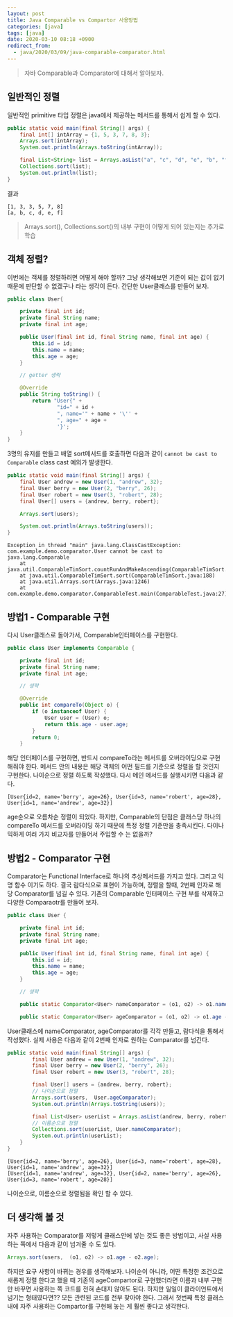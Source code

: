 ```yaml
---
layout: post
title: Java Comparable vs Compartor 사용방법
categories: [java]
tags: [java]
date: 2020-03-10 08:18 +0900
redirect_from:
  - java/2020/03/09/java-comparable-comparator.html
---
```


> 자바 Comparable과 Comparator에 대해서 알아보자.

## 일반적인 정렬

일반적인 primitive 타입 정렬은 java에서 제공하는 메서드를 통해서 쉽게 할 수 있다.

```java
public static void main(final String[] args) {
    final int[] intArray = {1, 5, 3, 7, 8, 3};
    Arrays.sort(intArray);
    System.out.println(Arrays.toString(intArray));

    final List<String> list = Arrays.asList("a", "c", "d", "e", "b", "f");
    Collections.sort(list);
    System.out.println(list);
}
```

결과

```shell
[1, 3, 3, 5, 7, 8]
[a, b, c, d, e, f]
```

> Arrays.sort(), Collections.sort()의 내부 구현이 어떻게 되어 있는지는 추가로 학습

## 객체 정렬?

이번에는 객체를 정렬하려면 어떻게 해야 할까? 그냥 생각해보면 기준이 되는 값이 없기 때문에 판단할 수 없겠구나 라는 생각이 든다.
간단한 User클래스를 만들어 보자.

```java
public class User{

    private final int id;
    private final String name;
    private final int age;

    public User(final int id, final String name, final int age) {
        this.id = id;
        this.name = name;
        this.age = age;
    }

    // getter 생략

    @Override
    public String toString() {
        return "User{" +
                "id=" + id +
                ", name='" + name + '\'' +
                ", age=" + age +
                '}';
    }
}
```

3명의 유저를 만들고 배열 sort메서드를 호출하면 다음과 같이 `cannot be cast to Comparable` class cast 예외가 발생한다.

```java
public static void main(final String[] args) {
    final User andrew = new User(1, "andrew", 32);
    final User berry = new User(2, "berry", 26);
    final User robert = new User(3, "robert", 28);
    final User[] users = {andrew, berry, robert};

    Arrays.sort(users);

    System.out.println(Arrays.toString(users));
}
```

```shell
Exception in thread "main" java.lang.ClassCastException: com.example.demo.comparator.User cannot be cast to java.lang.Comparable
	at java.util.ComparableTimSort.countRunAndMakeAscending(ComparableTimSort.java:320)
	at java.util.ComparableTimSort.sort(ComparableTimSort.java:188)
	at java.util.Arrays.sort(Arrays.java:1246)
	at com.example.demo.comparator.ComparableTest.main(ComparableTest.java:27)
```

## 방법1 - Comparable 구현

다시 User클래스로 돌아가서, Comparable인터페이스를 구현한다.

```java
public class User implements Comparable {

    private final int id;
    private final String name;
    private final int age;

    // 생략

    @Override
    public int compareTo(Object o) {
        if (o instanceof User) {
            User user = (User) o;
            return this.age - user.age;
        }
        return 0;
    }
```

해당 인터페이스를 구현하면, 반드시 compareTo라는 메서드를 오버라이딩으로 구현해줘야 한다. 메서드 안의 내용은 해당 객체의 어떤 필드를 기준으로 정렬을 할 것인지 구현한다. 나이순으로 정렬 하도록 작성했다. 다시 메인 메서드를 실행시키면 다음과 같다.

```shell
[User{id=2, name='berry', age=26}, User{id=3, name='robert', age=28}, User{id=1, name='andrew', age=32}]
```

age순으로 오름차순 정렬이 되었다.
하지만, Comparable의 단점은 클래스당 하나의 compareTo 메서드를 오버라이딩 하기 때문에 특정 정렬 기준만을 충족시킨다. 다이나믹하게 여러 가지 비교자를 만들어서 주입할 수 는 없을까?

## 방법2 - Comparator 구현

Comparator는 Functional Interface로 하나의 추상메서드를 가지고 있다. 그리고 익명 함수 이기도 하다. 결국 람다식으로 표현이 가능하며, 정렬을 할때, 2번째 인자로 해당 Comparator를 넘길 수 있다. 기존의 Comparable 인터페이스 구현 부를 삭제하고 다양한 Comparaotr를 만들어 보자.

```java
public class User {

    private final int id;
    private final String name;
    private final int age;

    public User(final int id, final String name, final int age) {
        this.id = id;
        this.name = name;
        this.age = age;
    }

    // 생략

    public static Comparator<User> nameComparator = (o1, o2) -> o1.name.compareTo(o2.name);

    public static Comparator<User> ageComparator = (o1, o2) -> o1.age - o2.age;
```

User클래스에 nameComparator, ageComparator를 각각 만들고, 람다식을 통해서 작성했다.
실제 사용은 다음과 같이 2번째 인자로 원하는 Comparator를 넘긴다.

```java
public static void main(final String[] args) {
        final User andrew = new User(1, "andrew", 32);
        final User berry = new User(2, "berry", 26);
        final User robert = new User(3, "robert", 28);

        final User[] users = {andrew, berry, robert};
        // 나이순으로 정렬
        Arrays.sort(users,  User.ageComparator);
        System.out.println(Arrays.toString(users));

        final List<User> userList = Arrays.asList(andrew, berry, robert);
        // 이름순으로 정렬
        Collections.sort(userList, User.nameComparator);
        System.out.println(userList);
    }
}
```

```shell
[User{id=2, name='berry', age=26}, User{id=3, name='robert', age=28}, User{id=1, name='andrew', age=32}]
[User{id=1, name='andrew', age=32}, User{id=2, name='berry', age=26}, User{id=3, name='robert', age=28}]
```

나이순으로, 이름순으로 정렬됨을 확인 할 수 있다.

## 더 생각해 볼 것

자주 사용하는 Comparator를 저렇게 클래스안에 넣는 것도 좋은 방법이고, 사실 사용하는 쪽에서 다음과 같이 넘겨줄 수 도 있다.

```java
Arrays.sort(users,  (o1, o2) -> o1.age - o2.age);
```

하지만 요구 사항이 바뀌는 경우를 생각해보자. 나이순이 아니라, 어떤 특정한 조건으로 새롭게 정렬 한다고 했을 때 기존의 ageCompartor로 구현했더라면 이름과 내부 구현만 바꾸면 사용하는 쪽 코드를 전혀 손대지 않아도 된다.
하지만 일일이 클라이언트에서 넘기는 형태였다면?? 모든 관련된 코드를 전부 찾아야 한다. 그래서 첫번째 특정 클래스내에 자주 사용하는 Compartor를 구현해 놓는 게 훨씬 좋다고 생각한다.
